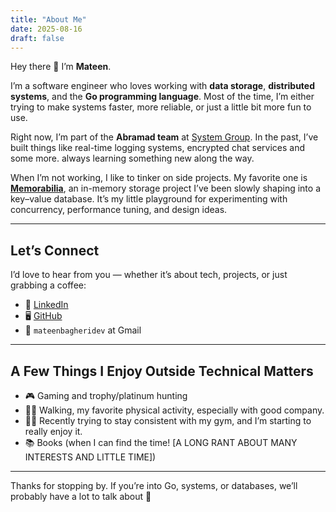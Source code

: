 ```yaml
---
title: "About Me"
date: 2025-08-16
draft: false
---
```


Hey there 👋 I’m **Mateen**.  

I’m a software engineer who loves working with **data storage**, **distributed systems**, and the **Go programming language**. Most of the time, I’m either trying to make systems faster, more reliable, or just a little bit more fun to use.  

Right now, I’m part of the **Abramad team** at [System Group](https://www.systemgroup.net/). In the past, I’ve built things like real-time logging systems, encrypted chat services and some more. always learning something new along the way.  

When I’m not working, I like to tinker on side projects. My favorite one is **[Memorabilia](https://github.com/mateenbagheri/memorabilia)**, an in-memory storage project I’ve been slowly shaping into a key–value database. It’s my little playground for experimenting with concurrency, performance tuning, and design ideas.

---
## Let’s Connect
I’d love to hear from you — whether it’s about tech, projects, or just grabbing a coffee:  

- 💼 [LinkedIn](https://www.linkedin.com/in/mateenbagheri/)  
- 🖥 [GitHub](https://github.com/mateenbagheri/)  
- 📩 `mateenbagheridev` at Gmail  

---


## A Few Things I Enjoy Outside Technical Matters
- 🎮 Gaming and trophy/platinum hunting
- 🚶‍♂️ Walking, my favorite physical activity, especially with good company.
- 🏋️‍♂️ Recently trying to stay consistent with my gym, and I’m starting to really enjoy it.
- 📚 Books (when I can find the time! [A LONG RANT ABOUT MANY INTERESTS AND LITTLE TIME])

---

Thanks for stopping by. If you’re into Go, systems, or databases, we’ll probably have a lot to talk about 🚀
